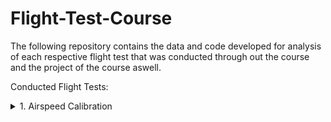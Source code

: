 # Flight-Test-Course
The following repository contains the data and code developed for analysis of each respective flight test that was conducted through out the course and the project of the course aswell.

Conducted Flight Tests:

<details>
<summary> 1. Airspeed Calibration</summary>

Objective: Determine airspeed calibration for the C172S-G1000 using the Global Positioning System Method.  

Associated Risks:

</details>
